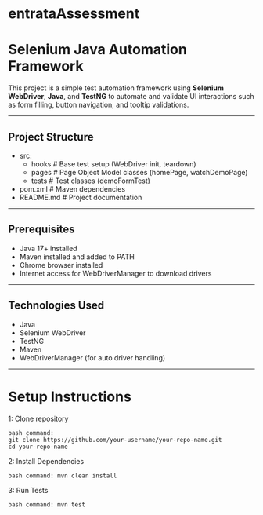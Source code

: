 # entrataAssessment


# Selenium Java Automation Framework

This project is a simple test automation framework using **Selenium WebDriver**, **Java**, and **TestNG** to automate and validate UI interactions such as form filling, button navigation, and tooltip validations.

---

## Project Structure

- src:
    - hooks # Base test setup (WebDriver init, teardown)
    - pages # Page Object Model classes (homePage, watchDemoPage)
    - tests # Test classes (demoFormTest)
- pom.xml # Maven dependencies
- README.md # Project documentation



---

## Prerequisites

- Java 17+ installed
- Maven installed and added to PATH
- Chrome browser installed
- Internet access for WebDriverManager to download drivers

---

## Technologies Used

- Java
- Selenium WebDriver
- TestNG
- Maven
- WebDriverManager (for auto driver handling)

---

# Setup Instructions

1: Clone repository

    bash command: 
    git clone https://github.com/your-username/your-repo-name.git
    cd your-repo-name

2: Install Dependencies

    bash command: mvn clean install

3: Run Tests

    bash command: mvn test
